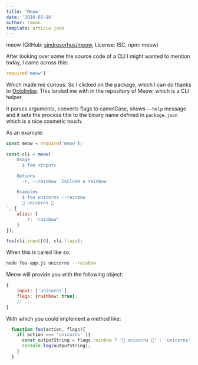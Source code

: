 ```yaml
---
title: 'Meow'
date: '2016-03-16'
author: ramon
template: article.jade
---
```


meow (GitHub: [sindresorhus/meow](https://github.com/sindresorhus/meow), License: ISC, npm: meow)

After looking over some the source code of a CLI I might wanted to mention today, I came across this:

```javascript
require('meow')
```
Which made me curious. So I clicked on the package, which I can do thanks to [Octolinker](https://github.com/octo-linker/chrome-extension).
This landed me with in the repository of Meow, which is a CLI helper.

It parses arguments, converts flags to camelCase, shows `--help` message and it sets the process title to the binary name defined in `package.json` which is a nice cosmetic touch.

As an example:

```javascript
const meow = require('meow');

const cli = meow(`
    Usage
      $ foo <input>

    Options
      -r, --rainbow  Include a rainbow

    Examples
      $ foo unicorns --rainbow
      🌈 unicorns 🌈
`, {
    alias: {
        r: 'rainbow'
    }
});

foo(cli.input[0], cli.flags);
```
When this is called like so:
```bash
node foo-app.js unicorns --rainbow
```
Meow will provide you with the following object:
```javascript
{
    input: ['unicorns'],
    flags: {rainbow: true},
    // ...
}
```
With which you could implement a method like:
```javascript
  function foo(action, flags){
    if( action === 'unicorns' ){
      const outputString = flags.rainbow ? '🌈 unicorns 🌈' : 'unicorns';
      console.log(outputString);
    }
  }
```
